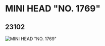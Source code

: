 # MINI HEAD "NO. 1769"
## 23102
![MINI HEAD "NO. 1769"](https://lc-www-live-s.legocdn.com/media/bricks/5/2/6123728.jpg)